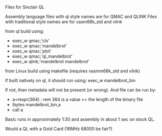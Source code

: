 Files for Sinclair QL

Assembly language files with ql style names are for QMAC and QLINK
Files with traditional style names are for vasm68k_std and vlink

from ql build using:
- exec_w qmac;'cls'
- exec_w qmac;'mandelbrot'
- exec_w qmac;'plot'
- exec_w qmac;'ql_mandelbrot'
- exec_w qlink;'mandelbrot mandelbrot'

from Linux build using makefile (requires vasmm68k_std and vlink)

If built natively on ql, it should run using: exec_w mandelbrot_bin

If not, then metadata will not be present (or wrong). And file can be run by:
- a=respr(364) : rem 364 is a value >= the length of the binary file
- lbytes mandelbrot_bin,a
- call a

Basic runs in approximately 1:30 and assembly in about 1 sec on stock QL.

Would a QL with a Gold Card (16MHz 68000 be fair?)
